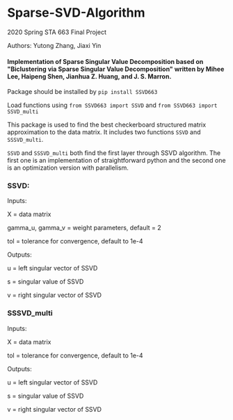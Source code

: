 # Sparse-SVD-Algorithm
2020 Spring STA 663 Final Project 

Authors: Yutong Zhang, Jiaxi Yin

#### Implementation of Sparse Singular Value Decomposition based on "Biclustering via Sparse Singular Value Decomposition" written by Mihee Lee, Haipeng Shen, Jianhua Z. Huang, and J. S. Marron.

Package should be installed by `pip install SSVD663`

Load functions using `from SSVD663 import SSVD` and `from SSVD663 import SSVD_multi`

This package is used to find the best checkerboard structured matrix approximation to the data matrix. It includes two functions `SSVD` and `SSSVD_multi`.

`SSVD` and `SSSVD_multi` both find the first layer through SSVD algorithm. The first one is an implementation of straightforward python and the second one is an optimization version with parallelism. 

### SSVD:

Inputs:

X = data matrix

gamma_u, gamma_v = weight parameters, default = 2

tol = tolerance for convergence, default to 1e-4

Outputs:

u = left singular vector of SSVD

s = singular value of SSVD

v = right singular vector of SSVD

### SSSVD_multi

Inputs:

X = data matrix

tol = tolerance for convergence, default to 1e-4

Outputs:

u = left singular vector of SSVD

s = singular value of SSVD

v = right singular vector of SSVD
